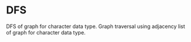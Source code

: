# DFS
DFS of graph for character data type.
Graph traversal using adjacency list of graph for character data type.
